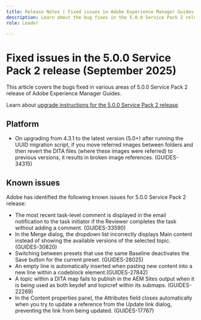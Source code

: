 ```yaml
---
title: Release Notes | Fixed issues in Adobe Experience Manager Guides 5.0.0 Service Pack 2 release
description: Learn about the bug fixes in the 5.0.0 Service Pack 2 release of Adobe Experience Manager Guides
role: Leader

---
```

# Fixed issues in the 5.0.0 Service Pack 2 release (September 2025)


This article covers the bugs fixed in various areas of 5.0.0 Service Pack 2 release of Adobe Experience Manager Guides.

Learn about [upgrade instructions for the 5.0.0 Service Pack 2 release](upgrade-instructions-5-0-0-sp2.md).

## Platform

- On upgrading from 4.3.1 to the latest version (5.0+)  after running the UUID migration script, if you move referred images between folders and then revert the DITA files (where these images were referred) to previous versions, it results in broken image references. (GUIDES-34315)

## Known issues

Adobe has identified the following known issues for 5.0.0 Service Pack 2 release:

- The most recent task-level comment is displayed in the email notification to the task initiator if the Reviewer completes the task without adding a comment. (GUIDES-33590)
- In the Merge dialog, the dropdown list incorrectly displays Main content instead of showing the available versions of the selected topic. (GUIDES-30820)
- Switching between presets that use the same Baseline deactivates the Save button for the current preset. (GUIDES-28025)
- An empty line is automatically inserted when pasting new content into a new line within a codeblock element.(GUIDES-27842)
- A topic within a DITA map fails to publish in the AEM Sites output when it is being used as both keydef and topicref within its submaps. (GUIDES-22269)
- In the Content properties panel, the Attributes field closes automatically when you try to update a reference from the Update link dialog, preventing the link from being updated. (GUIDES-17767)